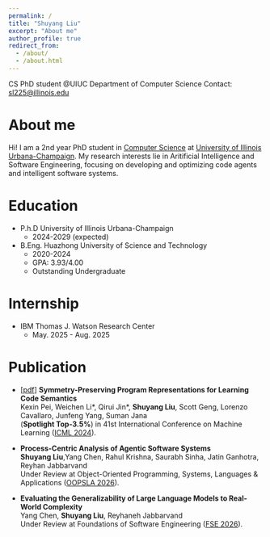 ```yaml
---
permalink: /
title: "Shuyang Liu"
excerpt: "About me"
author_profile: true
redirect_from: 
  - /about/
  - /about.html
---
```


CS PhD student @UIUC
Department of Computer Science
Contact: sl225@illinois.edu


# About me

Hi! I am a 2nd year PhD student in [Computer Science](https://siebelschool.illinois.edu/) at [University of Illinois Urbana-Champaign](https://illinois.edu/). My research interests lie in Aritificial Intelligence and Software Engineering, focusing on developing and optimizing code agents and intelligent software systems.

# Education
- P.h.D University of Illinois Urbana-Champaign
  - 2024-2029 (expected)
- B.Eng. Huazhong University of Science and Technology
  - 2020-2024
  - GPA: 3.93/4.00
  - Outstanding Undergraduate
 
# Internship
- IBM Thomas J. Watson Research Center
  - May. 2025 - Aug. 2025


# Publication
- [[pdf](https://arxiv.org/pdf/2308.03312.pdf)] **Symmetry-Preserving Program Representations for Learning Code Semantics**  
Kexin Pei, Weichen Li\*, Qirui Jin*, **Shuyang Liu**, Scott Geng, Lorenzo Cavallaro, Junfeng Yang, Suman Jana  
(**Spotlight Top-3.5%**) in 41st International Conference on Machine Learning ([ICML 2024](https://icml.cc/)).

- **Process-Centric Analysis of Agentic Software Systems**   
**Shuyang Liu**,Yang Chen, Rahul Krishna, Saurabh Sinha, Jatin Ganhotra, Reyhan Jabbarvand   
Under Review at Object-Oriented Programming, Systems, Languages & Applications ([OOPSLA 2026](https://2026.splashcon.org/track/oopsla-2026)).

- **Evaluating the Generalizability of Large Language Models to Real-World Complexity**   
Yang Chen, **Shuyang Liu**, Reyhaneh Jabbarvand  
Under Review at Foundations of Software Engineering ([FSE 2026](https://conf.researchr.org/home/fse-2026)).

